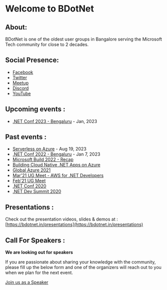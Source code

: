 # Welcome to BDotNet

## About:

BDotNet is one of the oldest user groups in Bangalore serving the Microsoft Tech community for close to 2 decades.

## Social Presence:

- [Facebook](https://facebook.com/groups/bdotnet)
- [Twitter](https://twitter.com/bdotnetug)
- [Meetup](https://meetup.com/bdotnetug)
- [Discord](https://discord.gg/ktq98F9tpU)
- [YouTube](https://www.youtube.com/channel/UCXklctTmMvHyMa_jJWQj2BQ)

## Upcoming events :

- [.NET Conf 2023 - Bengaluru](https://bdotnet.in/dotnet-conf-2023/) - Jan, 2023

## Past events :

- [Serverless on Azure](https://ti.to/bdotnetug/serverless-on-azure) - Aug 19, 2023
- [.NET Conf 2022 - Bengaluru](https://bdotnet.in/dotnet-conf-2022/) - Jan 7, 2023
- [Microsoft Build 2022 - Recap](https://ti.to/bdotnetug/build-2022-recap)
- [Building Cloud Native .NET Apps on Azure](https://bit.ly/bdn-july21-ug)
- [Global Azure 2021](http://gab2021.azurewebsites.net/)
- [Mar'21 UG Meet - AWS for .NET Developers](https://youtu.be/mA8Bs1fnH4s)
- [Feb'21 UG Meet](https://www.youtube.com/watch?v=px_A7U5vg-s)
- [.NET Conf 2020](https://bdotnet.in/dotnet-conf-2020/)
- [.NET Dev Summit 2020](https://bdotnet.in/dotnet-dev-summit-2020)

## Presentations :

Check out the presentation videos, slides & demos at : [https://bdotnet.in/presentations](https://bdotnet.in/presentations)

## Call For Speakers :

**We are looking out for speakers**

If you are passionate about sharing your knowledge with the community, please fill up the below form and one of the organizers will reach out to you when we plan for the next event.

[Join us as a Speaker](https://docs.google.com/forms/d/e/1FAIpQLSd3SZwnuu5psnnMTxHgF_kh_daGK7YPNxNleO5Sfg2xhumcyw/viewform?usp=sf_link)

